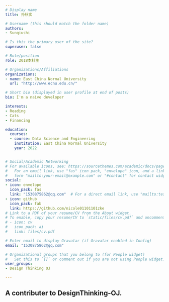 ```yaml
---
# Display name
title: 孙秋实

# Username (this should match the folder name)
authors:
- Sunqiushi

# Is this the primary user of the site?
superuser: false

# Role/position
role: 2018本科生

# Organizations/Affiliations
organizations:
- name: East China Normal University
  url: "http://www.ecnu.edu.cn/"

# Short bio (displayed in user profile at end of posts)
bio: I'm a naive developer

interests:
- Reading
- Cats
- Financing

education:
  courses:
  - course: Data Science and Engineering
    institution: East China Normal University
    year: 2022


# Social/Academic Networking
# For available icons, see: https://sourcethemes.com/academic/docs/page-builder/#icons
#   For an email link, use "fas" icon pack, "envelope" icon, and a link in the
#   form "mailto:your-email@example.com" or "#contact" for contact widget.
social:
- icon: envelope
  icon_pack: fas
  link: "1530875862@qq.com"  # For a direct email link, use "mailto:test@example.org".
- icon: github
  icon_pack: fab
  link: https://github.com/nicole01101101zke
# Link to a PDF of your resume/CV from the About widget.
# To enable, copy your resume/CV to `static/files/cv.pdf` and uncomment the lines below.
# - icon: cv
#   icon_pack: ai
#   link: files/cv.pdf

# Enter email to display Gravatar (if Gravatar enabled in Config)
email: "1530875862@qq.com"

# Organizational groups that you belong to (for People widget)
#   Set this to `[]` or comment out if you are not using People widget.
user_groups:
- Design Thinking OJ

---
```


## A contributer to DesignThinking-OJ.
